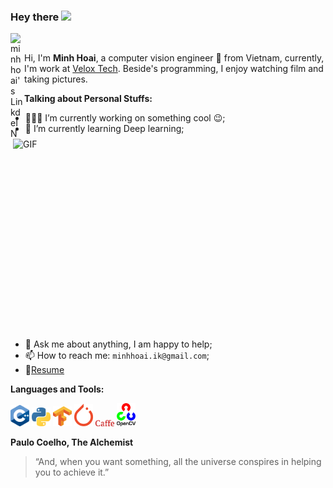 ### Hey there <img src="https://media.giphy.com/media/hvRJCLFzcasrR4ia7z/giphy.gif" width="25px">

<a href="https://www.linkedin.com/in/minh-hoai-tran-1001/">
  <img align="left" alt="minhhoai's LinkdeIN" width="22px" src="https://cdn.jsdelivr.net/npm/simple-icons@v3/icons/linkedin.svg" />
</a>

<br />

Hi, I'm **Minh Hoai**, a computer vision engineer  🚀 from Vietnam, currently, I'm work at [Velox Tech](http://velox.no/). Beside's programming, I enjoy watching film and taking pictures.

  <img align="right" alt="GIF" src="https://github.com/abhisheknaiidu/abhisheknaiidu/blob/master/code.gif?raw=true" width="500" height="320" />
  
**Talking about Personal Stuffs:**

- 👨🏽‍💻 I’m currently working on something cool :wink:;
- 🌱 I’m currently learning Deep learning; 
- 💬 Ask me about anything, I am happy to help;
- 📫 How to reach me: `minhhoai.ik@gmail.com`;
- 📝[Resume](https://drive.google.com/file/d/12sYS8jJX1bMKeL2dVmX28NKmJVvAOefo/view?usp=sharing)

**Languages and Tools:**  

<img src="C++_Logo.svg" alt="C++" width="30"/>
<img src="Python-logo.webp" alt="Python" width="30"/>
<img src="Tensorflow_logo.svg.png" alt="Tensorflow" width="30"/>
<img src="PyTorch_logo.png" alt="Pytorch" width="30"/>
<img src="caffe.png" alt="Caffe" width="30"/>
<img src="OpenCV.png" alt="Opencv" width="30"/>

**Paulo Coelho, The Alchemist**
> “And, when you want something, all the universe conspires in helping you to achieve it.”





